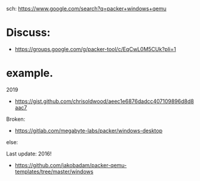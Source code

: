 sch: https://www.google.com/search?q=packer+windows+qemu

# Discuss:
- https://groups.google.com/g/packer-tool/c/EqCwL0M5CUk?pli=1

# example.
2019
- https://gist.github.com/chrisoldwood/aeec1e6876dadcc407109896d8d8aac7

Broken:
- https://gitlab.com/megabyte-labs/packer/windows-desktop

else:

Last update: 2016!
- https://github.com/jakobadam/packer-qemu-templates/tree/master/windows
